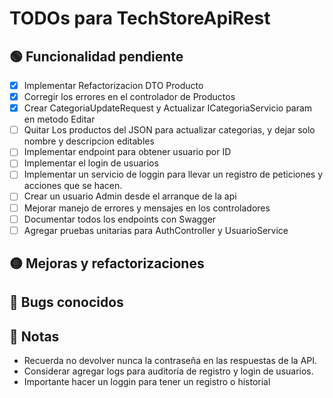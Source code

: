 ﻿# TODOs para TechStoreApiRest

## 🟢 Funcionalidad pendiente
 
- [X] Implementar Refactorizacion DTO Producto
- [X] Corregir los errores en el controlador de Productos 
- [X] Crear CategoriaUpdateRequest y Actualizar ICategoriaServicio param en metodo Editar
- [ ] Quitar Los productos del JSON para actualizar categorias, y dejar solo nombre y descripcion editables
- [ ] Implementar endpoint para obtener usuario por ID
- [ ] Implementar el login de usuarios
- [ ] Implementar un servicio de loggin para llevar un registro de peticiones y acciones que se hacen.
- [ ] Crear un usuario Admin desde el arranque de la api
- [ ] Mejorar manejo de errores y mensajes en los controladores
- [ ] Documentar todos los endpoints con Swagger
- [ ] Agregar pruebas unitarias para AuthController y UsuarioService

## 🟡 Mejoras y refactorizaciones


## 🔴 Bugs conocidos


## 📝 Notas

- Recuerda no devolver nunca la contraseña en las respuestas de la API.
- Considerar agregar logs para auditoría de registro y login de usuarios.
- Importante hacer un loggin para tener un registro o historial
